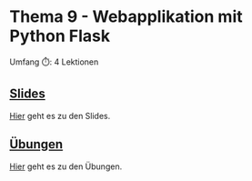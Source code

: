 # Thema 9 - Webapplikation mit Python Flask

Umfang ⏱️: 4 Lektionen

## [Slides](slides.md)

[Hier](slides.md) geht es zu den Slides.

## [Übungen](excercise.md)

[Hier](excercise.md) geht es zu den Übungen.

